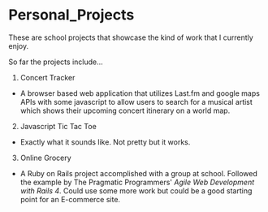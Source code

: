 Personal_Projects
=================

These are school projects that showcase the kind of work that I currently enjoy.

So far the projects include...

1. Concert Tracker
  * A browser based web application that utilizes Last.fm and google maps APIs with some javascript to allow users to search for a musical artist which shows their upcoming concert itinerary on a world map.
2. Javascript Tic Tac Toe
  * Exactly what it sounds like. Not pretty but it works.
3. Online Grocery
  * A Ruby on Rails project accomplished with a group at school. Followed the example by The Pragmatic Programmers' *Agile Web Development with Rails 4*. Could use some more work but could be a good starting point for an E-commerce site.
